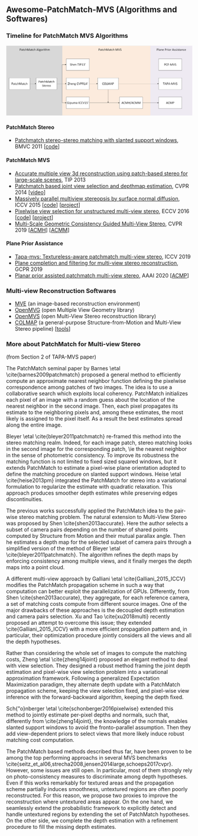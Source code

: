 ## Awesome-PatchMatch-MVS (Algorithms and Softwares)

### Timeline for PatchMatch MVS Algorithms

![timeline_for_PatchMatch_MVS](./figures/timeline_PatchMatch.png)

#### PatchMatch Stereo
+ [Patchmatch stereo-stereo matching with slanted support windows](https://www.microsoft.com/en-us/research/wp-content/uploads/2011/01/PatchMatchStereo_BMVC2011_6MB.pdf), BMVC 2011 [[code](https://github.com/ethan-li-coding/PatchMatchStereo)]

#### PatchMatch MVS
+ [Accurate multiple view 3d reconstruction using patch-based stereo for large-scale scenes](https://ieeexplore.ieee.org/abstract/document/6409456/), TIP 2013
+ [Patchmatch based joint view selection and depthmap estimation](https://ieeexplore.ieee.org/document/6909592/), CVPR 2014 [[video](https://www.youtube.com/watch?v=vxPZxdDYXYw)]
+ [Massively parallel multiview stereopsis by surface normal diffusion](https://www.cv-foundation.org/openaccess/content_iccv_2015/papers/Galliani_Massively_Parallel_Multiview_ICCV_2015_paper.pdf), ICCV 2015  [[code](https://github.com/kysucix/gipuma)] [[project](https://prs.igp.ethz.ch/research/projects/gipuma.html)]
+ [Pixelwise view selection for unstructured multi-view stereo](https://link.springer.com/content/pdf/10.1007%2F978-3-319-46487-9_31.pdf), ECCV 2016  [[code](https://github.com/colmap/colmap)] [[project](https://colmap.github.io/)] <!-- [[poster](https://www.microsoft.com/en-us/research/uploads/prod/2019/09/P-2A-41.pdf)]-->
+ [Multi-Scale Geometric Consistency Guided Multi-View Stereo](https://openaccess.thecvf.com/content_CVPR_2019/papers/Xu_Multi-Scale_Geometric_Consistency_Guided_Multi-View_Stereo_CVPR_2019_paper.pdf), CVPR 2019 [[ACMH](https://github.com/GhiXu/ACMH)] [[ACMM](https://github.com/GhiXu/ACMM)]

#### Plane Prior Assistance
+ [Tapa-mvs: Textureless-aware patchmatch multi-view stereo](https://openaccess.thecvf.com/content_ICCV_2019/papers/Romanoni_TAPA-MVS_Textureless-Aware_PAtchMatch_Multi-View_Stereo_ICCV_2019_paper.pdf), ICCV 2019 
+ [Plane completion and filtering for multi-view stereo reconstruction](https://www.researchgate.net/publication/335340045_Plane_Completion_and_Filtering_for_Multi-View_Stereo_Reconstruction), GCPR 2019 
+ [Planar prior assisted patchmatch multi-view stereo](https://ojs.aaai.org/index.php/AAAI/article/view/6940), AAAI 2020 [[ACMP](https://github.com/GhiXu/ACMP)]

#### 

### Multi-view Reconstruction Softwares
+ [MVE](https://github.com/simonfuhrmann/mve) (an image-based reconstruction environment)
+ [OpenMVG](https://github.com/openMVG/openMVG) (open Multiple View Geometry library)
+ [OpenMVS](https://github.com/cdcseacave/openMVS) (open Multi-View Stereo reconstruction library)
+ [COLMAP](https://github.com/colmap/colmap) (a general-purpose Structure-from-Motion and Multi-View Stereo pipeline) [[tools](https://github.com/XYZ-qiyh/colmap_sparse_recon)]

### More about PatchMatch for Multi-view Stereo
(from Section 2 of TAPA-MVS paper)

The PatchMatch seminal paper by Barnes \etal \cite{barnes2009patchmatch} proposed a general method to efficiently compute an approximate nearest neighbor function defining the pixelwise correspondence among patches of two images. 
The idea is to use a collaborative search which exploits local coherency. 
PatchMatch initializes each pixel of an image with a random guess about the location of the nearest neighbor in the second image. 
Then, each pixel propagates its estimate to the neighboring pixels and, among these estimates, the most likely is assigned to the pixel itself. 
As a result the best estimates spread along the entire image.

Bleyer \etal \cite{bleyer2011patchmatch} re-framed this method into the stereo matching realm. Indeed, for each image patch, stereo matching looks in the second image for the corresponding patch, \ie the nearest neighbor in the sense of photometric consistency. 
To improve its robustness the matching function is not limited to fixed sized squared windows, but it extends PatchMatch to estimate a pixel-wise plane orientation adopted to define the matching procedure on slanted support windows.
Heise \etal \cite{heise2013pm} integrated the PatchMatch for stereo into a variational formulation to regularize the estimate with quadratic relaxation. This approach produces smoother depth estimates while preserving edges discontinuities.

The previous works successfully applied the PatchMatch idea to the pair-wise stereo matching problem. The natural extension to Multi-View Stereo was proposed by Shen \cite{shen2013accurate}. Here the author selects a subset of camera pairs depending on the number of shared points computed by Structure from Motion and their mutual parallax angle. Then he estimates a depth map for the selected subset of camera pairs through a simplified version of the method of Bleyer \etal \cite{bleyer2011patchmatch}.
The algorithm refines the depth maps by enforcing consistency among multiple views, and it finally merges the depth maps into a point cloud.

A different multi-view approach by Galliani \etal \cite{Galliani_2015_ICCV} modifies the PatchMatch propagation scheme in such a way that computation can better exploit the parallelization of GPUs. Differently, from Shen \cite{shen2013accurate}, they aggregate, for each reference camera, a set of matching costs compute from different source images.
One of the major drawbacks of these approaches is the decoupled depth estimation and camera pairs selection.
Xu and Tao \cite{xu2018multi} recently proposed an attempt to overcome this issue; they extended \cite{Galliani_2015_ICCV} with a more efficient propagation pattern and, in particular, their optimization procedure jointly considers all the views and all the depth hypotheses.


Rather than considering the whole set of images to compute the matching costs, Zheng \etal \cite{zheng14joint} proposed an elegant method to deal with view selection. They designed a robust method framing the joint depth estimation and pixel-wise view selection problem into a variational approximation framework. Following a generalized Expectation Maximization paradigm, they alternate depth update with a PatchMatch propagation scheme, keeping the view selection fixed, and pixel-wise view inference with the forward-backward algorithm, keeping the depth fixed.


Sch{\"o}nberger \etal \cite{schonberger2016pixelwise} extended this method to jointly estimate per-pixel depths and normals, such that,  differently from \cite{zheng14joint}, the knowledge of the normals enables slanted support windows to avoid the fronto-parallel assumption. Then they add view-dependent priors to select views that more likely induce robust matching cost computation.

The PatchMatch based methods described thus far, have been proven to be among the top performing approachs in several MVS benchmarks \cite{seitz_et_al06,strecha2008,jensen2014large,schoeps2017cvpr}. However, some issues are still open. In particular, most of them strongly rely on photo-consistency measures to discriminate among depth hypotheses. Even if this works remarkably for textured areas and the propagation scheme partially induces smoothness, untextured regions are often poorly reconstructed. 
For this reason, we propose two proxies to improve the reconstruction where untextured areas appear. On the one hand, we seamlessly extend the probabilistic framework to explicitly detect and handle untextured regions by extending the set of PatchMatch hypotheses. On the other side, we complete the depth estimation with a refinement procedure to fill the missing depth estimates.